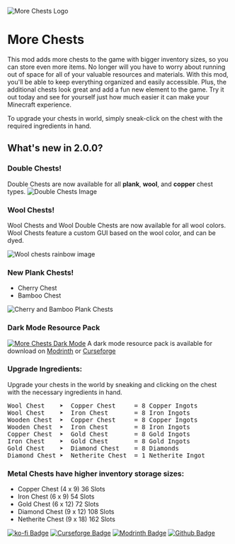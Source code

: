 

![More Chests Logo](https://i.imgur.com/Cg3DL5B.gif)
# More Chests



This mod adds more chests to the game with bigger inventory sizes, so you can store even more items. No longer will you have to worry about running out of space for all of your valuable resources and materials. With this mod, you'll be able to keep everything organized and easily accessible. Plus, the additional chests look great and add a fun new element to the game. Try it out today and see for yourself just how much easier it can make your Minecraft experience.

To upgrade your chests in world, simply sneak-click on the chest with the required ingredients in hand.

## What's new in 2.0.0?
### Double Chests!
Double Chests are now available for all **plank**, **wool**, and **copper** chest types.
![Double Chests Image](https://i.ibb.co/Sy4my0p/Double-Chest-Animation1000x80.png)
### Wool Chests!
Wool Chests and Wool Double Chests are now available for all wool colors.
Wool Chests feature a custom GUI based on the wool color, and can be dyed.

![Wool chests rainbow image](https://i.ibb.co/5Y8VX6q/Chests-in-Line.png)
### New Plank Chests!
- Cherry Chest
- Bamboo Chest

![Cherry and Bamboo Plank Chests](https://i.ibb.co/YD3ZF2f/bamboo-cherry.png)

### Dark Mode Resource Pack
[![More Chests Dark Mode](https://i.imgur.com/qcgnqwm.png)](https://modrinth.com/resourcepack/more-chests-dark-mode)
A dark mode resource pack is available for download on [Modrinth](https://modrinth.com/resourcepack/more-chests-dark-mode) or [Curseforge](https://curseforge.com/minecraft/texture-packs/more-chests-dark-mode)

### Upgrade Ingredients:
Upgrade your chests in the world by sneaking and clicking on the chest with the necessary ingredients in hand.
<pre>
Wool Chest    &#10148;  Copper Chest     = 8 Copper Ingots
Wool Chest    &#10148;  Iron Chest       = 8 Iron Ingots
Wooden Chest  &#10148;  Copper Chest     = 8 Copper Ingots
Wooden Chest  &#10148;  Iron Chest       = 8 Iron Ingots
Copper Chest  &#10148;  Gold Chest       = 8 Gold Ingots
Iron Chest    &#10148;  Gold Chest       = 8 Gold Ingots
Gold Chest    &#10148;  Diamond Chest    = 8 Diamonds
Diamond Chest &#10148;  Netherite Chest  = 1 Netherite Ingot
</pre>

### Metal Chests have higher inventory storage sizes:
- Copper Chest (4 x 9)  36 Slots
- Iron Chest (6 x 9)  54 Slots
- Gold Chest (6 x 12)  72 Slots
- Diamond Chest (9 x 12)  108 Slots
- Netherite Chest (9 x 18)  162 Slots

[![ko-fi Badge](https://img.shields.io/badge/-tip%20on%20Ko--fi-gray?logo=kofi)](https://ko-fi.com/nibaru)
[![Curseforge Badge](https://img.shields.io/badge/-view%20on%20Curseforge-gray?logo=curseforge)](https://curseforge.com/minecraft/mc-mods/more-chests)
[![Modrinth Badge](https://img.shields.io/badge/-view%20on%20Modrinth-gray?logo=modrinth)](https://modrinth.com/mod/more-chests)
[![Github Badge](https://img.shields.io/badge/-view%20on%20Github-gray?logo=github)](https://github.com/Nibaru/More-Chests)


